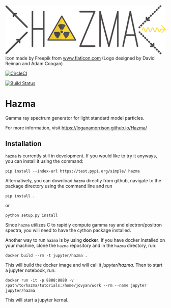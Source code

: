 ![Logo](docs/source/_images/hazma_logo.png)
Icon made by Freepik from www.flaticon.com (Logo designed by David Reiman and Adam Coogan)

[![CircleCI](https://circleci.com/gh/LoganAMorrison/Hazma.svg?style=svg)](https://circleci.com/gh/LoganAMorrison/Hazma)

[![Build Status](https://travis-ci.org/LoganAMorrison/Hazma.svg?branch=master)](https://travis-ci.org/LoganAMorrison/Hazma)

# Hazma
Gamma ray spectrum generator for light standard model particles.

For more information, visit https://loganamorrison.github.io/Hazma/

## Installation

`hazma` is currently still in development. If you would like to try it anyways, you can install it using the command:

    pip install --index-url https://test.pypi.org/simple/ hazma

Alternatively, you can download `hazma` directly from github, navigate to the package directory using the command line and run

    pip install .

or

    python setup.py install

Since `hazma` utilizes C to rapidly compute gamma ray and electron/positron spectra, you will need to have the cython package installed.

Another way to run `hazma` is by using **docker**. If you have docker installed on your machine, clone the `hazma` repository and in the `hazma` directory, run:

    docker build --rm -t jupyter/hazma .

This will build the docker image and will call it *jupyter/hazma*. Then to start a jupyter notebook, run:
    
    docker run -it -p 8888:8888 -v /path/to/hazma/tutorials:/home/jovyan/work --rm --name jupyter jupyter/hazma

This will start a jupyter kernal. 



